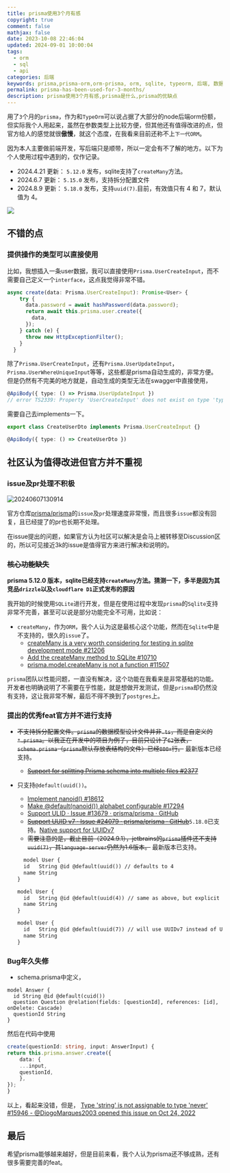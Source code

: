 ```yaml
---
title: prisma使用3个月有感
copyright: true
comment: false
mathjax: false
date: 2023-10-08 22:46:04
updated: 2024-09-01 10:00:04
tags:
  - orm
  - sql
  - api
categories: 后端
keywords: prisma,prisma-orm,orm-prisma, orm, sqlite, typeorm, 后端, 数据库,drizzle, cloudflare,d1,api,drizzle-orm,create,createMany,node,ts
permalink: prisma-has-been-used-for-3-months/
description: prisma使用3个月有感,prisma是什么,prisma的优缺点
---
```

用了`3`个月的`prisma`，作为和`TypeOrm`可以说占据了大部分的node后端orm份额，但实际我个人用起来，虽然在参数类型上比较方便，但其他还有值得改进的点，但官方给人的感觉就很**傲慢**，就这个态度，在我看来目前还称不上`下一代ORM`。

因为本人主要做前端开发，写后端只是顺带，所以一定会有不了解的地方。以下为个人使用过程中遇到的，仅作记录。

- 2024.4.21 更新： `5.12.0` 发布，sqlite支持了`createMany`方法。
- 2024.6.7 更新： `5.15.0` 发布，支持拆分配置文件
- 2024.8.9 更新： `5.18.0` 发布，支持`uuid(7)`.目前，有效值只有 4 和 7，默认值为 4。
<!-- more -->

![](https://img.tucang.cc/api/image/show/19c5795185d2aaa62c456adfff6973e5)

## 不错的点

### 提供操作的类型可以直接使用

比如，我想插入一条user数据，我可以直接使用`Prisma.UserCreateInput`，而不需要自己定义一个`interface`，这点我觉得非常不错。

```ts
async create(data: Prisma.UserCreateInput): Promise<User> {
    try {
      data.password = await hashPassword(data.password);
      return await this.prisma.user.create({
        data,
      });
    } catch (e) {
      throw new HttpExceptionFilter();
    }
  }
```

除了`Prisma.UserCreateInput`，还有`Prisma.UserUpdateInput`，`Prisma.UserWhereUniqueInput`等等，这些都是prisma自动生成的，非常方便。但是仍然有不完美的地方就是，自动生成的类型无法在swagger中直接使用，

```ts
@ApiBody({ type: () => Prisma.UserUpdateInput })
// error TS2339: Property 'UserCreateInput' does not exist on type 'typeof Prisma'.
```

需要自己去implements一下。

```ts
export class CreateUserDto implements Prisma.UserCreateInput {}

@ApiBody({ type: () => CreateUserDto })
```

## 社区认为值得改进但官方并不重视

### issue及pr处理不积极

![20240607130914](https://cdn.zyha.cn/blog/20240607130914.png?x-oss-process=style/blog)

官方仓库[prisma/prisma](https://github.com/prisma/prisma)的`issue`及`pr`处理速度非常慢，而且很多`issue`都没有回复，且已经提了的pr也长期不处理。

在issue提出的问题，如果官方认为社区可以解决是会马上被转移至Discussion区的，所以可见接近3k的issue是值得官方来进行解决和说明的。

### ~~核心功能缺失~~

**prisma 5.12.0 版本，sqlite已经支持`createMany`方法。猜测一下，多半是因为其竞品`drizzle`以及`cloudflare D1`正式发布的原因**

我开始的时候使用`SQLite`进行开发，但是在使用过程中发现`prisma`的`Sqlite`支持非常不完善，甚至可以说是部分功能完全不可用，比如说：

- `createMany`，作为`ORM`，我个人认为这是最核心这个功能，然而在`Sqlite`中是不支持的，很久的`issue`了。
  - [createMany is a very worth considering for testing in sqlite development mode #21206](https://github.com/prisma/prisma/issues/21206)
  - [Add the createMany method to SQLite #10710](https://github.com/prisma/prisma/issues/10710)
  - [prisma.model.createMany is not a function #11507](https://github.com/prisma/prisma/issues/11507)

`prisma`团队以性能问题，一直没有解决，这个功能在我看来是非常基础的功能。开发者也明确说明了不需要在乎性能，就是想做开发测试，但是`prisma`却仍然没有支持，这让我非常不解，最后不得不换到了`postgres`上。

### 提出的优秀feat官方并不进行支持

- ~~不支持拆分配置文件。`prisma`的数据模型设计文件并非`.ts`，而是自定义的`*.prisma`。以我正在开发中的项目为例子，目前只设计了`62`张表，`schema.prisma`（`prisma`默认存放表结构的文件）已经`800+`行。~~ 最新版本已经支持。
  - ~~[Support for splitting Prisma schema into multiple files #2377](https://github.com/prisma/prisma/issues/2377)~~
- 只支持`@default(uuid())`。
  - [Implement nanoid() #18612](https://github.com/prisma/prisma/issues/18612)
  - [Make @default(nanoid()) alphabet configurable #17294](https://github.com/prisma/prisma/issues/17294)
  - [Support ULID · Issue #13679 · prisma/prisma · GitHub](https://github.com/prisma/prisma/issues/13679)
  - ~~[Support UUID v7 · Issue #24079 · prisma/prisma · GitHub](https://github.com/prisma/prisma/issues/24079)~~`5.18.0`已支持。[Native support for UUIDv7](https://github.com/prisma/prisma/releases/tag/5.18.0)
  - ~~需要注意的是，截止目前（2024.9.1），jetbrains的`prisma`插件还不支持`uuid(7)`，其`language-server`仍然为1.6版本。~~ 最新版本已支持。

  ```txt
    model User {
    id   String @id @default(uuid()) // defaults to 4
    name String
  }

  model User {
    id   String @id @default(uuid(4)) // same as above, but explicit
    name String
  }

  model User {
    id   String @id @default(uuid(7)) // will use UUIDv7 instead of UUIDv4
    name String
  }
  ```

### Bug年久失修

- schema.prisma中定义，

```prisma
model Answer {
  id String @id @default(cuid())
  question Question @relation(fields: [questionId], references: [id], onDelete: Cascade)
  questionId String
}
```

然后在代码中使用

```ts
create(questionId: string, input: AnswerInput) {
return this.prisma.answer.create({
    data: {
    ...input,
    questionId,
    },
});
}
```

以上，看起来没错，但是， [Type 'string' is not assignable to type 'never' #15946 - @DiogoMarques2003 opened this issue on Oct 24, 2022](https://github.com/prisma/prisma/issues/15946)

## 最后

希望prisma能够越来越好，但是目前来看，我个人认为prisma还不够成熟，还有很多需要完善的feat。
